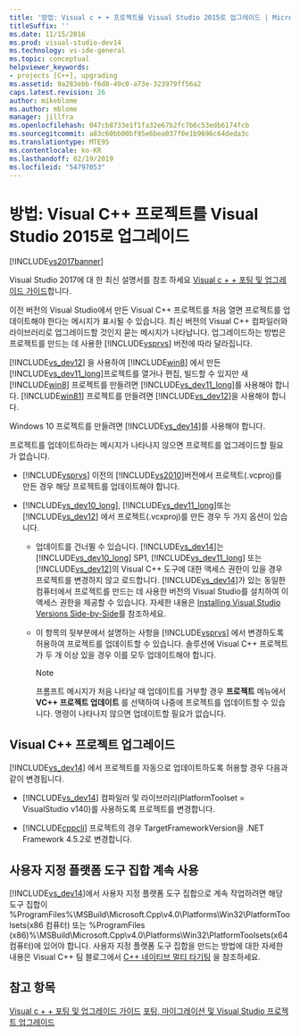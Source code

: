 ```yaml
---
title: '방법: Visual c + + 프로젝트를 Visual Studio 2015로 업그레이드 | Microsoft Docs'
titleSuffix: ''
ms.date: 11/15/2016
ms.prod: visual-studio-dev14
ms.technology: vs-ide-general
ms.topic: conceptual
helpviewer_keywords:
- projects [C++], upgrading
ms.assetid: 9a283ebb-f6d8-49c0-a73e-323979ff56a2
caps.latest.revision: 26
author: mikeblome
ms.author: mblome
manager: jillfra
ms.openlocfilehash: 047cb8733e1f1fa32e67b2fc7b6c53edb6174fcb
ms.sourcegitcommit: a83c60bb00bf95e6bea037f0e1b9696c64deda3c
ms.translationtype: MTE95
ms.contentlocale: ko-KR
ms.lasthandoff: 02/19/2019
ms.locfileid: "54797053"
---
```

# <a name="how-to-upgrade-visual-c-projects-to-visual-studio-2015"></a>방법: Visual C++ 프로젝트를 Visual Studio 2015로 업그레이드
[!INCLUDE[vs2017banner](../includes/vs2017banner.md)]

Visual Studio 2017에 대 한 최신 설명서를 참조 하세요 [Visual c + + 포팅 및 업그레이드 가이드](https://docs.microsoft.com/cpp/porting/visual-cpp-porting-and-upgrading-guide)합니다.

이전 버전의 Visual Studio에서 만든 Visual C++ 프로젝트를 처음 열면 프로젝트를 업데이트해야 한다는 메시지가 표시될 수 있습니다. 최신 버전의 Visual C++ 컴파일러와 라이브러리로 업그레이드할 것인지 묻는 메시지가 나타납니다. 업그레이드하는 방법은 프로젝트를 만드는 데 사용한 [!INCLUDE[vsprvs](../includes/vsprvs-md.md)] 버전에 따라 달라집니다.

 [!INCLUDE[vs_dev12](../includes/vs-dev12-md.md)] 을 사용하여 [!INCLUDE[win8](../includes/win8-md.md)] 에서 만든 [!INCLUDE[vs_dev11_long](../includes/vs-dev11-long-md.md)]프로젝트를 열거나 편집, 빌드할 수 있지만 새 [!INCLUDE[win8](../includes/win8-md.md)] 프로젝트를 만들려면 [!INCLUDE[vs_dev11_long](../includes/vs-dev11-long-md.md)]를 사용해야 합니다. [!INCLUDE[win81](../includes/win81-md.md)] 프로젝트를 만들려면 [!INCLUDE[vs_dev12](../includes/vs-dev12-md.md)]을 사용해야 합니다.

 Windows 10 프로젝트를 만들려면 [!INCLUDE[vs_dev14](../includes/vs-dev14-md.md)]를 사용해야 합니다.

 프로젝트를 업데이트하라는 메시지가 나타나지 않으면 프로젝트를 업그레이드할 필요가 없습니다.

-   [!INCLUDE[vsprvs](../includes/vsprvs-md.md)] 이전의 [!INCLUDE[vs2010](../includes/vs2010-md.md)]버전에서 프로젝트(.vcproj)를 만든 경우 해당 프로젝트를 업데이트해야 합니다.

-   [!INCLUDE[vs_dev10_long](../includes/vs-dev10-long-md.md)],  [!INCLUDE[vs_dev11_long](../includes/vs-dev11-long-md.md)]또는 [!INCLUDE[vs_dev12](../includes/vs-dev12-md.md)] 에서 프로젝트(.vcxproj)를 만든 경우 두 가지 옵션이 있습니다.

    -   업데이트를 건너뛸 수 있습니다. [!INCLUDE[vs_dev14](../includes/vs-dev14-md.md)]는 [!INCLUDE[vs_dev10_long](../includes/vs-dev10-long-md.md)] SP1, [!INCLUDE[vs_dev11_long](../includes/vs-dev11-long-md.md)] 또는 [!INCLUDE[vs_dev12](../includes/vs-dev12-md.md)]의 Visual C++ 도구에 대한 액세스 권한이 있을 경우 프로젝트를 변경하지 않고 로드합니다. [!INCLUDE[vs_dev14](../includes/vs-dev14-md.md)]가 있는 동일한 컴퓨터에서 프로젝트를 만드는 데 사용한 버전의 Visual Studio를 설치하여 이 액세스 권한을 제공할 수 있습니다. 자세한 내용은 [Installing Visual Studio Versions Side-by-Side](../install/install-visual-studio-versions-side-by-side.md)를 참조하세요.

    -   이 항목의 뒷부분에서 설명하는 사항을 [!INCLUDE[vsprvs](../includes/vsprvs-md.md)] 에서 변경하도록 허용하여 프로젝트를 업데이트할 수 있습니다. 솔루션에 Visual C++ 프로젝트가 두 개 이상 있을 경우 이를 모두 업데이트해야 합니다.

        > [!NOTE]
        >  프롬프트 메시지가 처음 나타날 때 업데이트를 거부할 경우 **프로젝트** 메뉴에서 **VC++ 프로젝트 업데이트** 를 선택하여 나중에 프로젝트를 업데이트할 수 있습니다. 명령이 나타나지 않으면 업데이트할 필요가 없습니다.

## <a name="upgrading-a-visual-c-project"></a>Visual C++ 프로젝트 업그레이드
 [!INCLUDE[vs_dev14](../includes/vs-dev14-md.md)] 에서 프로젝트를 자동으로 업데이트하도록 허용할 경우 다음과 같이 변경됩니다.

-   [!INCLUDE[vs_dev14](../includes/vs-dev14-md.md)] 컴파일러 및 라이브러리(PlatformToolset = VisualStudio v140)를 사용하도록 프로젝트를 변경합니다.

-   [!INCLUDE[cppcli](../includes/cppcli-md.md)] 프로젝트의 경우 TargetFrameworkVersion을 .NET Framework 4.5.2로 변경합니다.

## <a name="continuing-to-work-with-a-custom-platformtoolset"></a>사용자 지정 플랫폼 도구 집합 계속 사용
 [!INCLUDE[vs_dev14](../includes/vs-dev14-md.md)]에서 사용자 지정 플랫폼 도구 집합으로 계속 작업하려면 해당 도구 집합이 %ProgramFiles%\MSBuild\Microsoft.Cpp\v4.0\Platforms\Win32\PlatformToolsets\(x86 컴퓨터) 또는 %ProgramFiles (x86)%\MSBuild\Microsoft.Cpp\v4.0\Platforms\Win32\PlatformToolsets\(x64 컴퓨터)에 있어야 합니다. 사용자 지정 플랫폼 도구 집합을 만드는 방법에 대한 자세한 내용은 Visual C++ 팀 블로그에서 [C++ 네이티브 멀티 타기팅](http://go.microsoft.com/fwlink/?LinkId=248587) 을 참조하세요.

## <a name="see-also"></a>참고 항목
 [Visual c + + 포팅 및 업그레이드 가이드](http://msdn.microsoft.com/library/f5fbcc3d-aa72-41a6-ad9a-a706af2166fb) [포팅, 마이그레이션 및 Visual Studio 프로젝트 업그레이드](../porting/porting-migrating-and-upgrading-visual-studio-projects.md)
